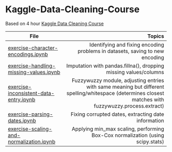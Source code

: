 # Kaggle-Data-Cleaning-Course

Based on 4 hour [Kaggle Data Cleaning Course](https://www.kaggle.com/learn/data-cleaning/)

| File | Topics |
| ------------- | --:|
| [exercise-character-encodings.ipynb](https://github.com/frankwillard/Kaggle-Data-Cleaning-Course/blob/main/exercise-character-encodings.ipynb) | Identifying and fixing encoding problems in datasets, saving to new encoding |
| [exercise-handling-missing-values.ipynb](https://github.com/frankwillard/Kaggle-Data-Cleaning-Course/blob/main/exercise-handling-missing-values.ipynb) | Imputation with pandas.fillna(), dropping missing values/columns |
| [exercise-inconsistent-data-entry.ipynb](https://github.com/frankwillard/Kaggle-Data-Cleaning-Course/blob/main/exercise-inconsistent-data-entry.ipynb) | Fuzzywuzzy module, adjusting entries with same meaning but different spelling/whitespace (determines closest matches with fuzzywuzzy.process.extract) |
| [exercise-parsing-dates.ipynb](https://github.com/frankwillard/Kaggle-Data-Cleaning-Course/blob/main/exercise-parsing-dates.ipynb) | Fixing corrupted dates, extracting date information |
| [exercise-scaling-and-normalization.ipynb](https://github.com/frankwillard/Kaggle-Data-Cleaning-Course/blob/main/exercise-scaling-and-normalization.ipynb) | Applying min_max scaling, performing Box-Cox normalization (using scipy.stats) |
